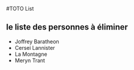 #TOTO List

## le liste des personnes à éliminer

- Joffrey Baratheon
- Cersei Lannister 
- La Montagne
- Meryn Trant


